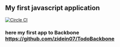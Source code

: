 ## My first javascript application

[![Circle CI](https://circleci.com/gh/zidein07/ToDoList.svg?style=svg)](https://circleci.com/gh/zidein07/ToDoList)

### here my first app to Backbone https://github.com/zidein07/TodoBackbone
